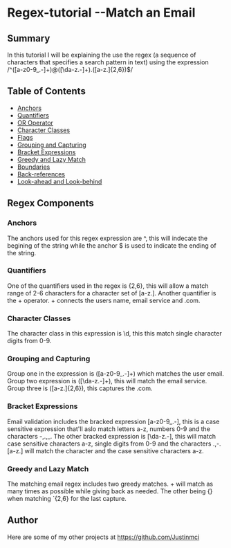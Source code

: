 # Regex-tutorial --Match an Email

## Summary

In this tutorial I will be explaining the use the regex (a sequence of characters that specifies a search pattern in text) using the expression /^([a-z0-9_\.-]+)@([\da-z\.-]+)\.([a-z\.]{2,6})$/ 

## Table of Contents

- [Anchors](#anchors)
- [Quantifiers](#quantifiers)
- [OR Operator](#or-operator)
- [Character Classes](#character-classes)
- [Flags](#flags)
- [Grouping and Capturing](#grouping-and-capturing)
- [Bracket Expressions](#bracket-expressions)
- [Greedy and Lazy Match](#greedy-and-lazy-match)
- [Boundaries](#boundaries)
- [Back-references](#back-references)
- [Look-ahead and Look-behind](#look-ahead-and-look-behind)

## Regex Components

### Anchors

The anchors used for this regex expression are ^, this will indecate the begining of the string while the anchor $ is used to indicate the ending of the string.

### Quantifiers

One of the quantifiers used in the regex is {2,6}, this will allow a match range of 2-6 characters for a character set of [a-z\.]. Another quantifier is the + operator. + connects the users name, email service and .com. 

### Character Classes

The character class in this expression is \d, this this match single character digits from 0-9.

### Grouping and Capturing

Group one in the expression is ([a-z0-9_\.-]+) which matches the user email. Group two expression is ([\da-z\.-]+), this will match the email service. Group three is ([a-z\.]{2,6}), this captures the .com.

### Bracket Expressions

Email validation includes the bracked expression [a-z0-9_\.-], this is a case sensitive expression that'll aslo match letters a-z, numbers 0-9 and the characters -,.,_. The other bracked expression is [\da-z\.-], this will match case sensitive characters a-z, single digits from 0-9 and the characters .,-. [a-z\.] will match the character and the case sensitive characters a-z.

### Greedy and Lazy Match

The matching email regex includes two greedy matches. + will match as many times as possible while giving back as needed. The other being {} when matching `{2,6} for the last capture.

## Author

Here are some of my other projects at https://github.com/Justinmci 
